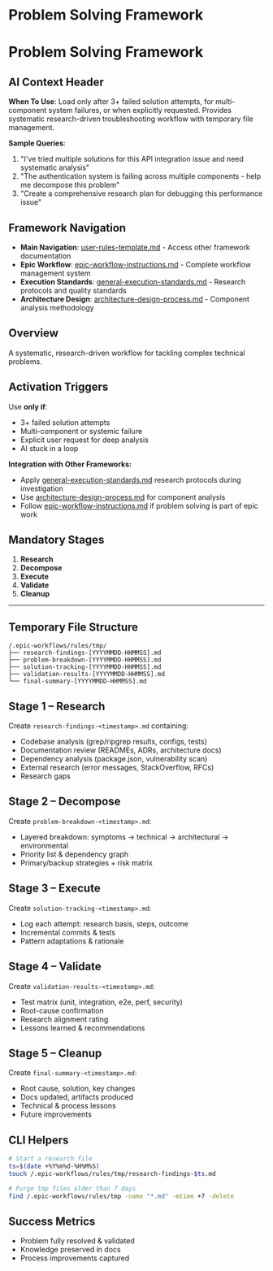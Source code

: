 # Problem Solving Framework

# Problem Solving Framework

## AI Context Header
**When To Use**: Load only after 3+ failed solution attempts, for multi-component system failures, or when explicitly requested. Provides systematic research-driven troubleshooting workflow with temporary file management.

**Sample Queries**:
1. "I've tried multiple solutions for this API integration issue and need systematic analysis"
2. "The authentication system is failing across multiple components - help me decompose this problem"
3. "Create a comprehensive research plan for debugging this performance issue"

## Framework Navigation
- **Main Navigation**: [user-rules-template.md](./user-rules-template.md) - Access other framework documentation
- **Epic Workflow**: [epic-workflow-instructions.md](./epic-workflow-instructions.md) - Complete workflow management system
- **Execution Standards**: [general-execution-standards.md](./general-execution-standards.md) - Research protocols and quality standards
- **Architecture Design**: [architecture-design-process.md](./architecture-design-process.md) - Component analysis methodology

## Overview
A systematic, research-driven workflow for tackling complex technical problems.

## Activation Triggers
Use **only if**:
- 3+ failed solution attempts
- Multi-component or systemic failure
- Explicit user request for deep analysis
- AI stuck in a loop

**Integration with Other Frameworks:**
- Apply [general-execution-standards.md](./general-execution-standards.md) research protocols during investigation
- Use [architecture-design-process.md](./architecture-design-process.md) for component analysis
- Follow [epic-workflow-instructions.md](./epic-workflow-instructions.md) if problem solving is part of epic work

## Mandatory Stages
1. **Research**  
2. **Decompose**  
3. **Execute**  
4. **Validate**  
5. **Cleanup**

---

## Temporary File Structure
```
/.epic-workflows/rules/tmp/
├── research-findings-[YYYYMMDD-HHMMSS].md
├── problem-breakdown-[YYYYMMDD-HHMMSS].md
├── solution-tracking-[YYYYMMDD-HHMMSS].md
├── validation-results-[YYYYMMDD-HHMMSS].md
└── final-summary-[YYYYMMDD-HHMMSS].md
```

## Stage 1 – Research
Create `research-findings-<timestamp>.md` containing:
- Codebase analysis (grep/ripgrep results, configs, tests)
- Documentation review (READMEs, ADRs, architecture docs)
- Dependency analysis (package.json, vulnerability scan)
- External research (error messages, StackOverflow, RFCs)
- Research gaps

## Stage 2 – Decompose
Create `problem-breakdown-<timestamp>.md`:
- Layered breakdown: symptoms → technical → architectural → environmental
- Priority list & dependency graph
- Primary/backup strategies + risk matrix

## Stage 3 – Execute
Create `solution-tracking-<timestamp>.md`:
- Log each attempt: research basis, steps, outcome
- Incremental commits & tests
- Pattern adaptations & rationale

## Stage 4 – Validate
Create `validation-results-<timestamp>.md`:
- Test matrix (unit, integration, e2e, perf, security)
- Root-cause confirmation
- Research alignment rating
- Lessons learned & recommendations

## Stage 5 – Cleanup
Create `final-summary-<timestamp>.md`:
- Root cause, solution, key changes
- Docs updated, artifacts produced
- Technical & process lessons
- Future improvements

## CLI Helpers
```bash
# Start a research file
ts=$(date +%Y%m%d-%H%M%S)
touch /.epic-workflows/rules/tmp/research-findings-$ts.md

# Purge tmp files older than 7 days
find /.epic-workflows/rules/tmp -name "*.md" -mtime +7 -delete
```

## Success Metrics
- Problem fully resolved & validated
- Knowledge preserved in docs
- Process improvements captured
